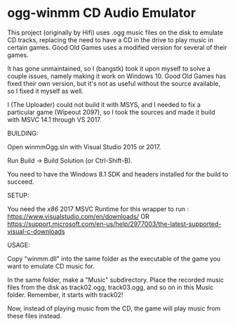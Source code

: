 # ogg-winmm CD Audio Emulator

This project (originally by Hifi) uses .ogg music files on the disk
to emulate CD tracks, replacing the need to have a CD in the drive
to play music in certain games. Good Old Games uses a modified version
for several of their games. 

It has gone unmaintained, so I (bangstk) took it upon myself to solve a couple issues,
namely making it work on Windows 10. Good Old Games has fixed their own version,
but it's not as useful without the source available, so I fixed it myself as well.

I (The Uploader) could not build it with MSYS, and I needed to fix a particular game
(Wipeout 2097), so I took the sources and made it build with MSVC 14.1 through VS 2017.

BUILDING:

Open winmmOgg.sln with Visual Studio 2015 or 2017.

Run Build -> Build Solution (or Ctrl-Shift-B).

You need to have the Windows 8.1 SDK and headers installed for the build to succeed.

SETUP:

You need the *x86* 2017 MSVC Runtime for this wrapper to run :
https://www.visualstudio.com/en/downloads/
OR
https://support.microsoft.com/en-us/help/2977003/the-latest-supported-visual-c-downloads

USAGE:

Copy "winmm.dll" into the same folder as the executable of the game you want 
to emulate CD music for.

In the same folder, make a "Music" subdirectory. Place the recorded music files
from the disk as track02.ogg, track03.ogg, and so on in this Music folder. Remember,
it starts with track02!

Now, instead of playing music from the CD, the game will play music from these
files instead.
